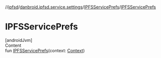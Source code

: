 //[ipfsd](../../index.md)/[danbroid.ipfsd.service.settings](../index.md)/[IPFSServicePrefs](index.md)/[IPFSServicePrefs](-i-p-f-s-service-prefs.md)



# IPFSServicePrefs  
[androidJvm]  
Content  
fun [IPFSServicePrefs](-i-p-f-s-service-prefs.md)(context: [Context](https://developer.android.com/reference/kotlin/android/content/Context.html))  



